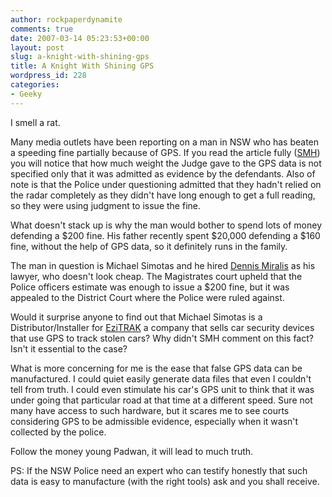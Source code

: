 ```yaml
---
author: rockpaperdynamite
comments: true
date: 2007-03-14 05:23:53+00:00
layout: post
slug: a-knight-with-shining-gps
title: A Knight With Shining GPS
wordpress_id: 228
categories:
- Geeky
---
```


I smell a rat.

Many media outlets have been reporting on a man in NSW who has beaten a speeding fine partially because of GPS. If you read the article fully ([SMH](http://www.smh.com.au/news/national/father-and-son-stick-to-guns-to-prove-radar-wrong/2007/03/11/1173548023012.html)) you will notice that how much weight the Judge gave to the GPS data is not specified only that it was admitted as evidence by the defendants. Also of note is that the Police under questioning admitted that they hadn't relied on the radar completely as they didn't have long enough to get a full reading, so they were using judgment to issue the fine.

What doesn't stack up is why the man would bother to spend lots of money defending a $200 fine. His father recently spent $20,000 defending a $160 fine, without the help of GPS data, so it definitely runs in the family.<!-- more -->

The man in question is Michael Simotas and he hired [Dennis Miralis](http://www.notguilty.com.au/web/lawyer_1438.htm) as his lawyer, who doesn't look cheap. The Magistrates court upheld that the Police officers estimate was enough to issue a $200 fine, but it was appealed to the District Court where the Police were ruled against.

Would it surprise anyone to find out that Michael Simotas is a Distributor/Installer for [EziTRAK](http://www.ezitrak.com.au/aa-dist_nsw.htm) a company that sells car security devices that use GPS to track stolen cars? Why didn't SMH comment on this fact? Isn't it essential to the case?

What is more concerning for me is the ease that false GPS data can be manufactured. I could quiet easily generate data files that even I couldn't tell from truth. I could even stimulate his car's GPS unit to think that it was under going that particular road at that time at a different speed. Sure not many have access to such hardware, but it scares me to see courts considering GPS to be admissible evidence, especially when it wasn't collected by the police.

Follow the money young Padwan, it will lead to much truth.

PS: If the NSW Police need an expert who can testify honestly that such data is easy to manufacture (with the right tools) ask and you shall receive.
